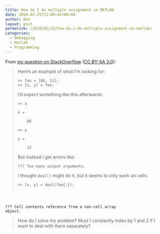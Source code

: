 ```yaml
---
title: How do I do multiple assignment in MATLAB
date: 2010-02-25T11:00:42+00:00
author: Ben
layout: post
permalink: /2010/02/25/how-do-i-do-multiple-assignment-in-matlab/
categories:
  - Debugging
  - Matlab
  - Programming
---
```

From [my question on StackOverflow](http://stackoverflow.com/questions/2337126/how-do-i-do-multiple-assignment-in-matlab) ([CC BY-SA 3.0](http://creativecommons.org/licenses/by-sa/3.0/)):

> Here&#8217;s an example of what I&#8217;m looking for:
> 
>     >> foo = [88, 12];
>     >> [x, y] = foo;
> 
> I&#8217;d _expect_ something like this afterwards:
> 
>     >> x
>     
>     x =
>     
>         88
>     
>     >> y
>     
>     y =
>     
>         12
> 
> But instead I get errors like:
> 
> <pre><code class="no-highlight">??? Too many output arguments.</code></pre>
> 
> I thought `deal()` might do it, but it seems to only work on cells.
> 
> <pre><code class="no-highlight">&gt;&gt; [x, y] = deal(foo{:});
??? Cell contents reference from a non-cell array object.</code></pre>
> 
> How do I solve my problem? Must I constantly index by 1 and 2 if I want to deal with them separately?